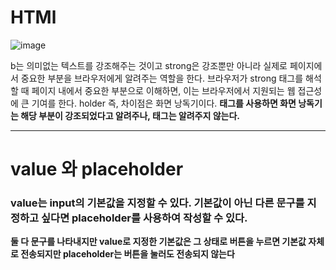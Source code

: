 # HTMl
![image](https://user-images.githubusercontent.com/62333447/168454573-e04a8866-37e2-4ab3-90d7-52214bebc148.png)

b는 의미없는 텍스트를 강조해주는 것이고 strong은 강조뿐만 아니라 실제로 페이지에서 중요한 부분을 브라우저에게 알려주는 역할을 한다.
브라우저가 strong 태그를 해석할 때 페이지 내에서 중요한 부분으로 이해하면, 이는 브라우저에서 지원되는 웹 접근성에 큰 기여를 한다.
holder
즉, 차이점은 화면 낭독기이다. <strong> 태그를 사용하면 화면 낭독기는 해당 부분이 강조되었다고 알려주나, <b>태그는 알려주지 않는다. 
  <hr>
  
# value 와 placeholder
  
  ### value는 input의 기본값을 지정할 수 있다. 기본값이 아닌 다른 문구를 지정하고 싶다면 placeholder를 사용하여 작성할 수 있다.
  둘 다 문구를 나타내지만 value로 지정한 기본값은 그 상태로 버튼을 누르면 기본값 자체로 전송되지만 placeholder는 버튼을 눌러도 전송되지 않는다
